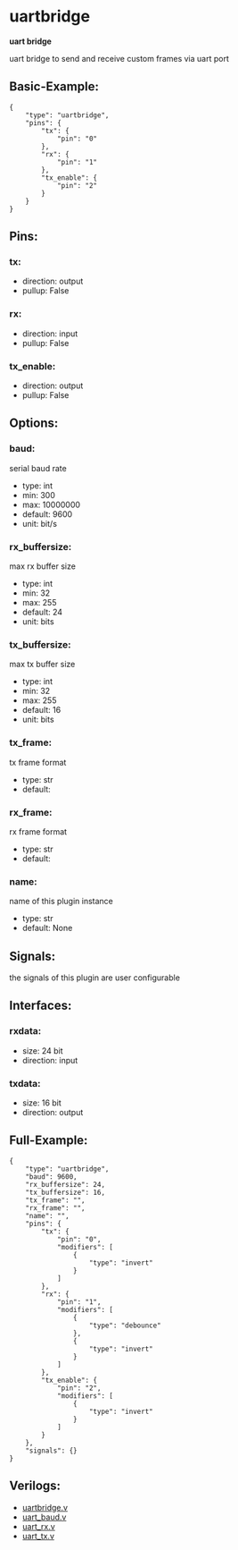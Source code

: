 # uartbridge
**uart bridge**

uart bridge to send and receive custom frames via uart port

## Basic-Example:
```
{
    "type": "uartbridge",
    "pins": {
        "tx": {
            "pin": "0"
        },
        "rx": {
            "pin": "1"
        },
        "tx_enable": {
            "pin": "2"
        }
    }
}
```

## Pins:
### tx:

 * direction: output
 * pullup: False

### rx:

 * direction: input
 * pullup: False

### tx_enable:

 * direction: output
 * pullup: False


## Options:
### baud:
serial baud rate

 * type: int
 * min: 300
 * max: 10000000
 * default: 9600
 * unit: bit/s

### rx_buffersize:
max rx buffer size

 * type: int
 * min: 32
 * max: 255
 * default: 24
 * unit: bits

### tx_buffersize:
max tx buffer size

 * type: int
 * min: 32
 * max: 255
 * default: 16
 * unit: bits

### tx_frame:
tx frame format

 * type: str
 * default: 

### rx_frame:
rx frame format

 * type: str
 * default: 

### name:
name of this plugin instance

 * type: str
 * default: None


## Signals:
the signals of this plugin are user configurable


## Interfaces:
### rxdata:

 * size: 24 bit
 * direction: input

### txdata:

 * size: 16 bit
 * direction: output


## Full-Example:
```
{
    "type": "uartbridge",
    "baud": 9600,
    "rx_buffersize": 24,
    "tx_buffersize": 16,
    "tx_frame": "",
    "rx_frame": "",
    "name": "",
    "pins": {
        "tx": {
            "pin": "0",
            "modifiers": [
                {
                    "type": "invert"
                }
            ]
        },
        "rx": {
            "pin": "1",
            "modifiers": [
                {
                    "type": "debounce"
                },
                {
                    "type": "invert"
                }
            ]
        },
        "tx_enable": {
            "pin": "2",
            "modifiers": [
                {
                    "type": "invert"
                }
            ]
        }
    },
    "signals": {}
}
```

## Verilogs:
 * [uartbridge.v](uartbridge.v)
 * [uart_baud.v](uart_baud.v)
 * [uart_rx.v](uart_rx.v)
 * [uart_tx.v](uart_tx.v)
